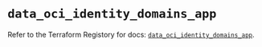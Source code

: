# `data_oci_identity_domains_app`

Refer to the Terraform Registory for docs: [`data_oci_identity_domains_app`](https://registry.terraform.io/providers/oracle/oci/6.18.0/docs/data-sources/identity_domains_app).
